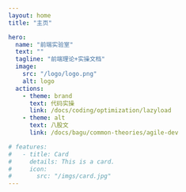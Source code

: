 ```yaml
---
layout: home
title: "主页"

hero:
  name: "前端实验室"
  text: ""
  tagline: "前端理论+实操文档"
  image:
    src: "/logo/logo.png"
    alt: logo
  actions:
    - theme: brand
      text: 代码实操
      link: /docs/coding/optimization/lazyload
    - theme: alt
      text: 八股文
      link: /docs/bagu/common-theories/agile-dev

# features:
#   - title: Card
#     details: This is a card.
#     icon:
#       src: "/imgs/card.jpg"
---
```

